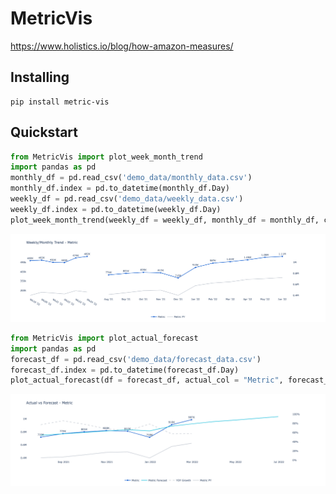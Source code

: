 # MetricVis
https://www.holistics.io/blog/how-amazon-measures/

## Installing
```
pip install metric-vis
``` 

## Quickstart

``` python
from MetricVis import plot_week_month_trend
import pandas as pd
monthly_df = pd.read_csv('demo_data/monthly_data.csv')
monthly_df.index = pd.to_datetime(monthly_df.Day)
weekly_df = pd.read_csv('demo_data/weekly_data.csv')
weekly_df.index = pd.to_datetime(weekly_df.Day)
plot_week_month_trend(weekly_df = weekly_df, monthly_df = monthly_df, col_name = "Metric", month_lookback = 11)
```
<img alt="Weekly/Monthly Trend" src="images/weekly_monthly_trend.png">

``` python
from MetricVis import plot_actual_forecast
import pandas as pd
forecast_df = pd.read_csv('demo_data/forecast_data.csv')
forecast_df.index = pd.to_datetime(forecast_df.Day)
plot_actual_forecast(df = forecast_df, actual_col = "Metric", forecast_col = "Forecast", lookback = 8)
```
<img alt="Actual vs Forecast" src="images/actual_vs_forecast.png">